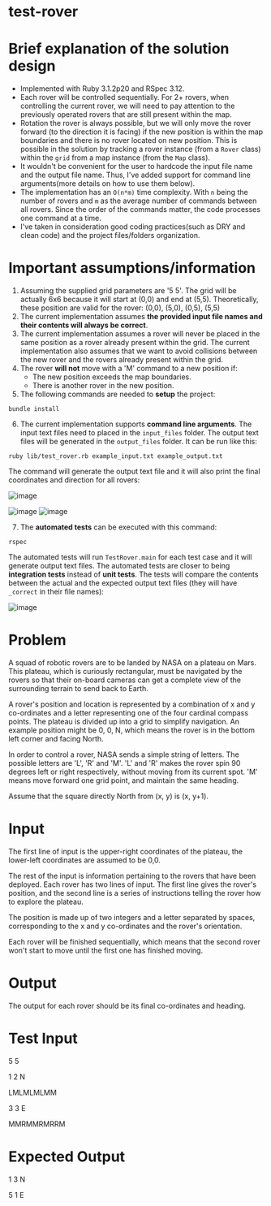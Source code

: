 # test-rover

# Brief explanation of the solution design

- Implemented with Ruby 3.1.2p20 and RSpec 3.12.
- Each rover will be controlled sequentially. For 2+ rovers, when controlling the current rover, we will need to pay attention to the previously operated rovers that are still present within the map. 
- Rotation the rover is always possible, but we will only move the rover forward (to the direction it is facing) if the new position is within the map boundaries and there is no rover located on new position. This is possible in the solution by tracking a rover instance (from a `Rover` class) within the `grid` from a map instance (from the `Map` class). 
- It wouldn't be convenient for the user to hardcode the input file name and the output file name. Thus, I've added support for command line arguments(more details on how to use them below).
- The implementation has an `O(n*m)` time complexity. With `n` being the number of rovers and `m` as the average number of commands between all rovers. Since the order of the commands matter, the code processes one command at a time.
- I've taken in consideration good coding practices(such as DRY and clean code) and the project files/folders organization.

# Important assumptions/information

1) Assuming the supplied grid parameters are '5 5'. The grid will be actually 6x6 because it will start at (0,0) and end at (5,5). Theoretically, these position are valid for the rover: (0,0), (5,0), (0,5), (5,5)
2) The current implementation assumes **the provided input file names and their contents will always be correct**.
3) The current implementation assumes a rover will never be placed in the same position as a rover already present within the grid. The current implementation also assumes that we want to avoid collisions between the new rover and the rovers already present within the grid.
4) The rover **will not** move with a 'M' command to a new position if:
    - The new position exceeds the map boundaries.
    - There is another rover in the new position.
5) The following commands are needed to **setup** the project:
```
bundle install
```
6) The current implementation supports **command line arguments**. The input text files need to placed in the `input_files` folder. The output text files will be generated in the `output_files` folder. It can be run like this:
```
ruby lib/test_rover.rb example_input.txt example_output.txt
```
The command will generate the output text file and it will also print the final coordinates and direction for all rovers:

![image](https://user-images.githubusercontent.com/11583245/198854279-aa46ebfc-a930-4864-afa1-e602e109458f.png)

![image](https://user-images.githubusercontent.com/11583245/198854286-cd3a8c45-f1c7-461b-8a8f-d4b453e412c8.png)
![image](https://user-images.githubusercontent.com/11583245/198854415-810bdbd8-9b7f-4375-8173-c98ada658265.png)

7) The **automated tests** can be executed with this command:
```
rspec
```
The automated tests will run `TestRover.main` for each test case and it will generate output text files. The automated tests are closer to being **integration tests** instead of **unit tests**. The tests will compare the contents between the actual and the expected output text files (they will have `_correct` in their file names):

![image](https://user-images.githubusercontent.com/11583245/198854502-1ef2402b-4e2c-4ec5-b205-8137b188d162.png)

# Problem
A squad of robotic rovers are to be landed by NASA on a plateau on Mars. This plateau, which is curiously rectangular, must be navigated by the rovers so that their on-board cameras can get a complete view of the surrounding terrain to send back to Earth.

A rover's position and location is represented by a combination of x and y co-ordinates and a letter representing one of the four cardinal compass points. The plateau is divided up into a grid to simplify navigation. An example position might be 0, 0, N, which means the rover is in the bottom left corner and facing North.

In order to control a rover, NASA sends a simple string of letters. The possible letters are 'L', 'R' and 'M'. 'L' and 'R' makes the rover spin 90 degrees left or right respectively, without moving from its current spot. 'M' means move forward one grid point, and maintain the same heading.

Assume that the square directly North from (x, y) is (x, y+1).

# Input
The first line of input is the upper-right coordinates of the plateau, the lower-left coordinates are assumed to be 0,0.

The rest of the input is information pertaining to the rovers that have been deployed. Each rover has two lines of input. The first line gives the rover's position, and the second line is a series of instructions telling the rover how to explore the plateau.

The position is made up of two integers and a letter separated by spaces, corresponding to the x and y co-ordinates and the rover's orientation.

Each rover will be finished sequentially, which means that the second rover won't start to move until the first one has finished moving.

# Output
The output for each rover should be its final co-ordinates and heading.

# Test Input
5 5

1 2 N

LMLMLMLMM

3 3 E

MMRMMRMRRM

# Expected Output
1 3 N

5 1 E
